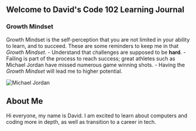 ## Welcome to David's Code 102 Learning Journal 


### Growth Mindset
Growth Mindset is the self-perception that you are not limited in your ability to learn, and to succeed.
These are some reminders to keep me in that *Growth Mindset*.
     -  Understand that challenges are supposed to be **hard**.
     -  Failing is part of the process to reach success; great athletes such as Michael Jordan have missed numerous game winning shots.
     -  Having the *Growth Mindset* will lead me to higher potential.
    
 ![Michael Jordan](https://i.pinimg.com/736x/91/cd/f7/91cdf7c12def9a3ba39b7aa41b7f4587.jpg)
 
## About Me
Hi everyone, my name is David. I am excited to learn about computers and coding more in depth, as well as transition to a career in tech. 


